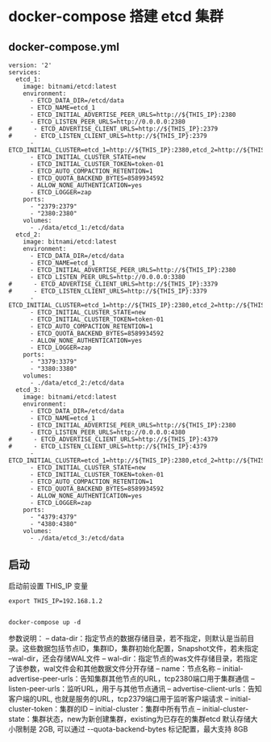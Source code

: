 # docker-compose 搭建 etcd 集群

## docker-compose.yml
```
version: '2'
services:
  etcd_1:
    image: bitnami/etcd:latest
    environment:
      - ETCD_DATA_DIR=/etcd/data
      - ETCD_NAME=etcd_1
      - ETCD_INITIAL_ADVERTISE_PEER_URLS=http://${THIS_IP}:2380
      - ETCD_LISTEN_PEER_URLS=http://0.0.0.0:2380
#      - ETCD_ADVERTISE_CLIENT_URLS=http://${THIS_IP}:2379
#      - ETCD_LISTEN_CLIENT_URLS=http://${THIS_IP}:2379
      - ETCD_INITIAL_CLUSTER=etcd_1=http://${THIS_IP}:2380,etcd_2=http://${THIS_IP}:3380,etcd_3=http://${THIS_IP}:4380
      - ETCD_INITIAL_CLUSTER_STATE=new
      - ETCD_INITIAL_CLUSTER_TOKEN=token-01
      - ETCD_AUTO_COMPACTION_RETENTION=1
      - ETCD_QUOTA_BACKEND_BYTES=8589934592
      - ALLOW_NONE_AUTHENTICATION=yes
      - ETCD_LOGGER=zap
    ports:
      - "2379:2379"
      - "2380:2380"
    volumes:
      - ./data/etcd_1:/etcd/data
  etcd_2:
    image: bitnami/etcd:latest
    environment:
      - ETCD_DATA_DIR=/etcd/data
      - ETCD_NAME=etcd_1
      - ETCD_INITIAL_ADVERTISE_PEER_URLS=http://${THIS_IP}:2380
      - ETCD_LISTEN_PEER_URLS=http://0.0.0.0:3380
#      - ETCD_ADVERTISE_CLIENT_URLS=http://${THIS_IP}:3379
#      - ETCD_LISTEN_CLIENT_URLS=http://${THIS_IP}:3379
      - ETCD_INITIAL_CLUSTER=etcd_1=http://${THIS_IP}:2380,etcd_2=http://${THIS_IP}:3380,etcd_3=http://${THIS_IP}:4380
      - ETCD_INITIAL_CLUSTER_STATE=new
      - ETCD_INITIAL_CLUSTER_TOKEN=token-01
      - ETCD_AUTO_COMPACTION_RETENTION=1
      - ETCD_QUOTA_BACKEND_BYTES=8589934592
      - ALLOW_NONE_AUTHENTICATION=yes
      - ETCD_LOGGER=zap
    ports:
      - "3379:3379"
      - "3380:3380"
    volumes:
      - ./data/etcd_2:/etcd/data
  etcd_3:
    image: bitnami/etcd:latest
    environment:
      - ETCD_DATA_DIR=/etcd/data
      - ETCD_NAME=etcd_1
      - ETCD_INITIAL_ADVERTISE_PEER_URLS=http://${THIS_IP}:2380
      - ETCD_LISTEN_PEER_URLS=http://0.0.0.0:4380
#      - ETCD_ADVERTISE_CLIENT_URLS=http://${THIS_IP}:4379
#      - ETCD_LISTEN_CLIENT_URLS=http://${THIS_IP}:4379
      - ETCD_INITIAL_CLUSTER=etcd_1=http://${THIS_IP}:2380,etcd_2=http://${THIS_IP}:3380,etcd_3=http://${THIS_IP}:4380
      - ETCD_INITIAL_CLUSTER_STATE=new
      - ETCD_INITIAL_CLUSTER_TOKEN=token-01
      - ETCD_AUTO_COMPACTION_RETENTION=1
      - ETCD_QUOTA_BACKEND_BYTES=8589934592
      - ALLOW_NONE_AUTHENTICATION=yes
      - ETCD_LOGGER=zap
    ports:
      - "4379:4379"
      - "4380:4380"
    volumes:
      - ./data/etcd_3:/etcd/data
```

## 启动

启动前设置 THIS_IP 变量
```
export THIS_IP=192.168.1.2


docker-compose up -d
```



参数说明：
– data-dir：指定节点的数据存储目录，若不指定，则默认是当前目录。这些数据包括节点ID，集群ID，集群初始化配置，Snapshot文件，若未指定 –wal-dir，还会存储WAL文件
– wal-dir：指定节点的was文件存储目录，若指定了该参数，wal文件会和其他数据文件分开存储
– name：节点名称
– initial-advertise-peer-urls：告知集群其他节点的URL，tcp2380端口用于集群通信
– listen-peer-urls：监听URL，用于与其他节点通讯
– advertise-client-urls：告知客户端的URL, 也就是服务的URL，tcp2379端口用于监听客户端请求
– initial-cluster-token：集群的ID
– initial-cluster：集群中所有节点
– initial-cluster-state：集群状态，new为新创建集群，existing为已存在的集群etcd 默认存储大小限制是 2GB, 可以通过 --quota-backend-bytes 标记配置，最大支持 8GB
